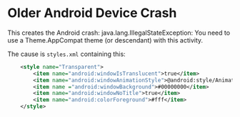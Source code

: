 # Older Android Device Crash
This creates the Android crash:
java.lang.IllegalStateException: You need to use a Theme.AppCompat theme (or descendant) with this activity.

The cause is `styles.xml` containing this:
```xml
    <style name="Transparent">
        <item name="android:windowIsTranslucent">true</item>
        <item name="android:windowAnimationStyle">@android:style/Animation.Translucent</item>
        <item name ="android:windowBackground">#00000000</item>
        <item name="android:windowNoTitle">true</item>
        <item name="android:colorForeground">#fff</item>
    </style>
```